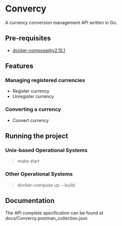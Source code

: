 # Convercy

A currency conversion management API written in Go.

## Pre-requisites

- docker-compose@v2.15.1

## Features

### Managing registered currencies

- Register currency
- Unregister currency

### Converting a currency

- Convert currency

## Running the project

### Unix-based Operational Systems

> make start

### Other Operational Systems

> docker-compose up --build

## Documentation

The API complete specification can be found at docs/Convercy.postman_collection.json